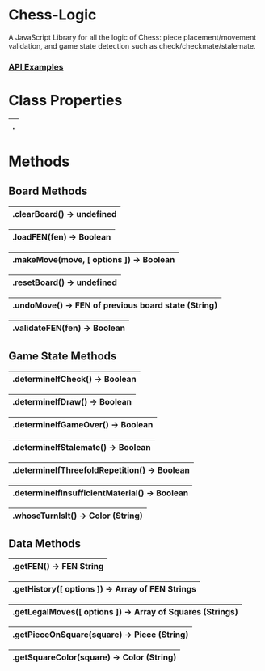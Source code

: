 # Chess-Logic

A JavaScript Library for all the logic of Chess: piece placement/movement validation, and game state detection such as check/checkmate/stalemate.

### [API Examples](./LOGIC.md)

# Class Properties

| .
|---

# Methods

## Board Methods

| .clearBoard() &rarr; undefined
|---

| .loadFEN(fen) &rarr; Boolean
|---

| .makeMove(move, [ options ]) &rarr; Boolean
|---

| .resetBoard() &rarr; undefined
|---

| .undoMove() &rarr; FEN of previous board state (String)
|---

| .validateFEN(fen) &rarr; Boolean
|---

## Game State Methods

| .determineIfCheck() &rarr; Boolean
|---

| .determineIfDraw() &rarr; Boolean
|---

| .determineIfGameOver() &rarr; Boolean
|---

| .determineIfStalemate() &rarr; Boolean
|---

| .determineIfThreefoldRepetition() &rarr; Boolean
|---

| .determineIfInsufficientMaterial() &rarr; Boolean
|---

| .whoseTurnIsIt() &rarr; Color (String)
|---

## Data Methods

| .getFEN() &rarr; FEN String
|---

| .getHistory([ options ]) &rarr; Array of FEN Strings
|---

| .getLegalMoves([ options ]) &rarr; Array of Squares (Strings)
|---

| .getPieceOnSquare(square) &rarr; Piece (String)
|---

| .getSquareColor(square) &rarr; Color (String)
|---
